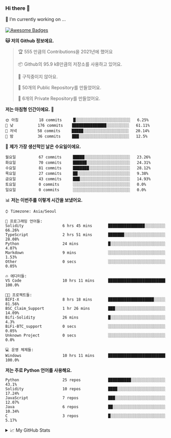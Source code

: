 ### Hi there 👋 
🔭 I’m currently working on ... </br></br>
[![Awesome Badges](https://img.shields.io/badge/Introduce-EN-green.svg)](https://github.com/tlatkdgus1/tlatkdgus1/blob/main/README.md.en)

<!--START_SECTION:waka-->
**🐱 저의 Github 정보에요.** 

> 🏆 555 만큼의 Contributions을 2021년에 했어요
 > 
> 📦 Github의 95.9 kB만큼의 저장소를 사용하고 있어요. 
 > 
> 🚫 구직중이지 않아요.
 > 
> 📜 50개의 Public Repository를 만들었어요. 
 > 
> 🔑 6개의 Private Repository를 만들었어요.  

**저는 아침형 인간이에요. 🐤** 

```text
🌞 아침         18 commits     █░░░░░░░░░░░░░░░░░░░░░░░░   6.25% 
🌆 낮　         176 commits    ███████████████░░░░░░░░░░   61.11% 
🌃 저녁         58 commits     █████░░░░░░░░░░░░░░░░░░░░   20.14% 
🌙 밤　         36 commits     ███░░░░░░░░░░░░░░░░░░░░░░   12.5%

```
📅 **제가 가장 생산적인 날은 수요일이에요.** 

```text
월요일          67 commits     █████░░░░░░░░░░░░░░░░░░░░   23.26% 
화요일          70 commits     ██████░░░░░░░░░░░░░░░░░░░   24.31% 
수요일          81 commits     ███████░░░░░░░░░░░░░░░░░░   28.12% 
목요일          27 commits     ██░░░░░░░░░░░░░░░░░░░░░░░   9.38% 
금요일          43 commits     ███░░░░░░░░░░░░░░░░░░░░░░   14.93% 
토요일          0 commits      ░░░░░░░░░░░░░░░░░░░░░░░░░   0.0% 
일요일          0 commits      ░░░░░░░░░░░░░░░░░░░░░░░░░   0.0%

```


📊 **저는 이번주를 이렇게 시간을 보냈어요.** 

```text
⌚︎ Timezone: Asia/Seoul

💬 프로그래밍 언어들: 
Solidity                 6 hrs 45 mins       ████████████████░░░░░░░░░   66.26% 
TypeScript               2 hrs 51 mins       ███████░░░░░░░░░░░░░░░░░░   28.08% 
Python                   24 mins             █░░░░░░░░░░░░░░░░░░░░░░░░   4.07% 
Markdown                 9 mins              ░░░░░░░░░░░░░░░░░░░░░░░░░   1.53% 
Other                    0 secs              ░░░░░░░░░░░░░░░░░░░░░░░░░   0.05%

🔥 에디터들: 
VS Code                  10 hrs 11 mins      █████████████████████████   100.0%

🐱‍💻 프로젝트들: 
BIFI-X                   8 hrs 18 mins       ████████████████████░░░░░   81.56% 
BSC_Claim_Support        1 hr 26 mins        ███░░░░░░░░░░░░░░░░░░░░░░   14.09% 
Bifi-Solidity            26 mins             █░░░░░░░░░░░░░░░░░░░░░░░░   4.3% 
BiFi-BTC_support         0 secs              ░░░░░░░░░░░░░░░░░░░░░░░░░   0.05% 
Unknown Project          0 secs              ░░░░░░░░░░░░░░░░░░░░░░░░░   0.0%

💻 운영 체제들: 
Windows                  10 hrs 11 mins      █████████████████████████   100.0%

```

**저는 주로 Python 언어를 사용해요.** 

```text
Python                   25 repos            ██████████░░░░░░░░░░░░░░░   43.1% 
Solidity                 10 repos            ████░░░░░░░░░░░░░░░░░░░░░   17.24% 
JavaScript               7 repos             ███░░░░░░░░░░░░░░░░░░░░░░   12.07% 
Java                     6 repos             ██░░░░░░░░░░░░░░░░░░░░░░░   10.34% 
C                        3 repos             █░░░░░░░░░░░░░░░░░░░░░░░░   5.17%

```



<!--END_SECTION:waka-->

<details>
<summary>📈 My GitHub Stats</summary>
<p align="center"> <img src="https://github-readme-stats.vercel.app/api?username=tlatkdgus1&show_icons=true" alt="tlatkdgus1" />
</details>
